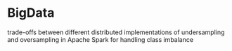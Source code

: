 # BigData
trade-offs between different distributed implementations of undersampling and oversampling in Apache Spark for handling class imbalance
